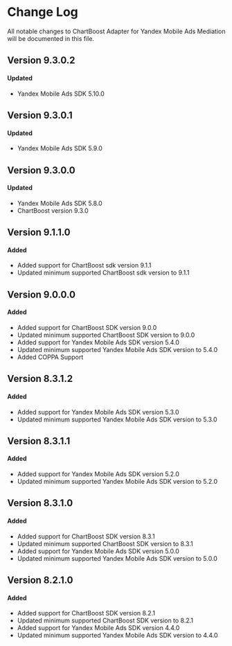 # Change Log
All notable changes to ChartBoost Adapter for Yandex Mobile Ads Mediation will be documented in this file.

## Version 9.3.0.2

#### Updated
* Yandex Mobile Ads SDK 5.10.0

## Version 9.3.0.1

#### Updated
* Yandex Mobile Ads SDK 5.9.0

## Version 9.3.0.0

#### Updated
* Yandex Mobile Ads SDK 5.8.0
* ChartBoost version 9.3.0

## Version 9.1.1.0

#### Added
* Added support for ChartBoost sdk version 9.1.1
* Updated minimum supported ChartBoost sdk version to 9.1.1

## Version 9.0.0.0

#### Added
* Added support for ChartBoost SDK version 9.0.0
* Updated minimum supported ChartBoost SDK version to 9.0.0
* Added support for Yandex Mobile Ads SDK version 5.4.0
* Updated minimum supported Yandex Mobile Ads SDK version to 5.4.0
* Added COPPA Support

## Version 8.3.1.2

#### Added
* Added support for Yandex Mobile Ads SDK version 5.3.0
* Updated minimum supported Yandex Mobile Ads SDK version to 5.3.0

## Version 8.3.1.1

#### Added
* Added support for Yandex Mobile Ads SDK version 5.2.0
* Updated minimum supported Yandex Mobile Ads SDK version to 5.2.0

## Version 8.3.1.0

#### Added
* Added support for ChartBoost SDK version 8.3.1
* Updated minimum supported ChartBoost SDK version to 8.3.1
* Added support for Yandex Mobile Ads SDK version 5.0.0
* Updated minimum supported Yandex Mobile Ads SDK version to 5.0.0

## Version 8.2.1.0

#### Added
* Added support for ChartBoost SDK version 8.2.1
* Updated minimum supported ChartBoost SDK version to 8.2.1
* Added support for Yandex Mobile Ads SDK version 4.4.0
* Updated minimum supported Yandex Mobile Ads SDK version to 4.4.0

